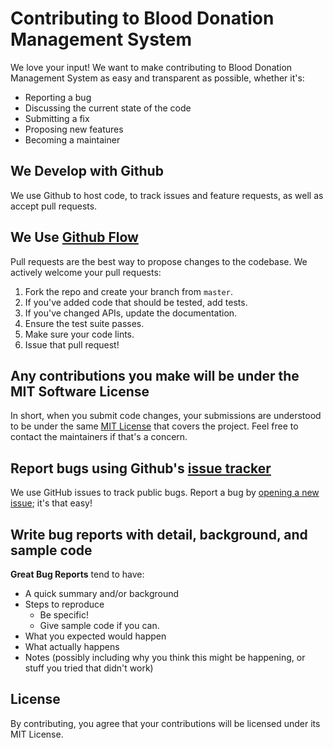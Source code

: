 # Contributing to Blood Donation Management System

We love your input! We want to make contributing to Blood Donation Management System as easy and transparent as possible, whether it's:

- Reporting a bug
- Discussing the current state of the code
- Submitting a fix
- Proposing new features
- Becoming a maintainer

## We Develop with Github
We use Github to host code, to track issues and feature requests, as well as accept pull requests.

## We Use [Github Flow](https://guides.github.com/introduction/flow/index.html)
Pull requests are the best way to propose changes to the codebase. We actively welcome your pull requests:

1. Fork the repo and create your branch from `master`.
2. If you've added code that should be tested, add tests.
3. If you've changed APIs, update the documentation.
4. Ensure the test suite passes.
5. Make sure your code lints.
6. Issue that pull request!

## Any contributions you make will be under the MIT Software License
In short, when you submit code changes, your submissions are understood to be under the same [MIT License](http://choosealicense.com/licenses/mit/) that covers the project. Feel free to contact the maintainers if that's a concern.

## Report bugs using Github's [issue tracker](https://github.com/yourusername/blood-donation-system/issues)
We use GitHub issues to track public bugs. Report a bug by [opening a new issue](https://github.com/yourusername/blood-donation-system/issues/new); it's that easy!

## Write bug reports with detail, background, and sample code

**Great Bug Reports** tend to have:

- A quick summary and/or background
- Steps to reproduce
  - Be specific!
  - Give sample code if you can.
- What you expected would happen
- What actually happens
- Notes (possibly including why you think this might be happening, or stuff you tried that didn't work)

## License
By contributing, you agree that your contributions will be licensed under its MIT License. 